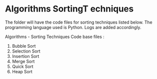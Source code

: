 # Algorithms SortingT echniques

The folder will have the code files for sorting techniques listed below. The programming language used is Python.
Logs are added accordingly.

Algorithms - Sorting Techniques Code base files :

1.	Bubble Sort
2.	Selection Sort
3.	Insertion Sort
4.	Merge Sort
5.	Quick Sort
6.	Heap Sort
